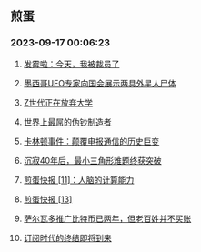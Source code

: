 ## 煎蛋 
### 2023-09-17 00:06:23

1. [发霉啦：今天，我被裁员了](http://jandan.net/p/114178)

2. [墨西哥UFO专家向国会展示两具外星人尸体](http://jandan.net/p/114204)

3. [Z世代正在放弃大学](http://jandan.net/p/114177)

4. [世界上最屌的伪钞制造者](http://jandan.net/p/114209)

5. [卡林顿事件：颠覆电报通信的历史巨变](http://jandan.net/p/114128)

6. [沉寂40年后，最小三角形难题终获突破](http://jandan.net/p/114160)

7. [煎蛋快报 [11]：人脑的计算能力](http://jandan.net/p/114183)

8. [煎蛋快报 [13]](http://jandan.net/p/114214)

9. [萨尔瓦多推广比特币已两年，但老百姓并不买账](http://jandan.net/p/114176)

10. [订阅时代的终结即将到来](http://jandan.net/p/114189)

